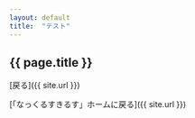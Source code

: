 ```yaml
---
layout: default
title:  "テスト"
--- 
```


## {{ page.title }}

[戻る]({{ site.url }}) 


[「なっくるすきるす」ホームに戻る]({{ site.url }}) 